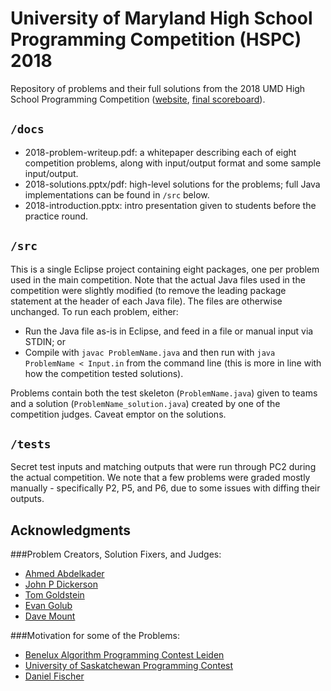 # University of Maryland High School Programming Competition (HSPC) 2018
Repository of problems and their full solutions from the 2018 UMD High School Programming Competition ([website](http://www.cs.umd.edu/Outreach/hsContest18/), [final scoreboard](http://contest.cs.umd.edu/hscontest/summary.html)).  

## `/docs`
* 2018-problem-writeup.pdf: a whitepaper describing each of eight competition problems, along with input/output format and some sample input/output.
* 2018-solutions.pptx/pdf: high-level solutions for the problems; full Java implementations can be found in `/src` below.
* 2018-introduction.pptx: intro presentation given to students before the practice round.


## `/src`
This is a single Eclipse project containing eight packages, one per problem used in the main competition.  Note that the actual Java files used in the competition were slightly modified (to remove the leading package statement at the header of each Java file).  The files are otherwise unchanged.  To run each problem, either:

* Run the Java file as-is in Eclipse, and feed in a file or manual input via STDIN; or
* Compile with `javac ProblemName.java` and then run with `java ProblemName < Input.in` from the command line (this is more in line with how the competition tested solutions).

Problems contain both the test skeleton (`ProblemName.java`) given to teams and a solution (`ProblemName_solution.java`) created by one of the competition judges.  Caveat emptor on the solutions.

## `/tests`
Secret test inputs and matching outputs that were run through PC2 during the actual competition.  We note that a few problems were graded mostly manually - specifically P2, P5, and P6, due to some issues with diffing their outputs.

## Acknowledgments
###Problem Creators, Solution Fixers, and Judges:

* [Ahmed Abdelkader](http://www.cs.umd.edu/~akader/)
* [John P Dickerson](http://jpdickerson.com/)
* [Tom Goldstein](https://www.cs.umd.edu/~tomg/)
* [Evan Golub](http://www.cs.umd.edu/~egolub/professional.shtml)
* [Dave Mount](https://www.cs.umd.edu/users/mount/)

###Motivation for some of the Problems:

* [Benelux Algorithm Programming Contest Leiden](http://2010.bapc.eu/)
* [University of Saskatchewan Programming Contest](http://programmingcontest.usask.ca/)
* [Daniel Fischer](https://stackoverflow.com/questions/9625663/calculating-and-printing-the-nth-prime-number)
